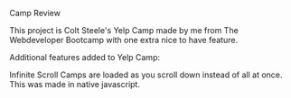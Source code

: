 Camp Review

This project is Colt Steele's Yelp Camp made by me from The Webdeveloper Bootcamp with one extra nice to have feature.

Additional features added to Yelp Camp:

Infinite Scroll 
Camps are loaded as you scroll down instead of all at once. This was made in native javascript.
